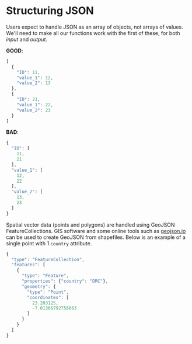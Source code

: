 # Structuring JSON

Users expect to handle JSON as an array of objects, not arrays of values. We'll need to make all our functions work with the first of these, for both _input_ and _output_.

**GOOD**:

```javascript
[
  {
    "ID": 11,
    "value_1": 12,
    "value_2": 13
  },
  {
    "ID": 21,
    "value_1": 22,
    "value_2": 23
  }
]
```

**BAD**:

```javascript
{
  "ID": [
    11,
    21
  ],
  "value_1": [
    12,
    22
  ],
  "value_2": [
    13,
    23
  ]
}
```

Spatial vector data \(points and polygons\) are handled using GeoJSON FeatureCollections. GIS software and some online tools such as [geojson.io](https://github.com/disarm-platform/docs/tree/f8e77791a739317cc573bcae79c99d1cb21562bf/api-docs/geojson.io) can be used to create GeoJSON from shapefiles. Below is an example of a single point with 1 `country` attribute.

```javascript
{
  "type": "FeatureCollection",
  "features": [
    {
      "type": "Feature",
      "properties": {"country": "DRC"},
      "geometry": {
        "type": "Point",
        "coordinates": [
          23.203125,
          -7.01366792756663
        ]
      }
    }
  ]
}
```

